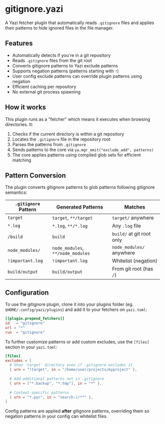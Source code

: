 # gitignore.yazi

A Yazi fetcher plugin that automatically reads `.gitignore` files and applies their patterns to hide ignored files in the file manager.

## Features

- Automatically detects if you're in a git repository
- Reads `.gitignore` files from the git root
- Converts gitignore patterns to Yazi exclude patterns
- Supports negation patterns (patterns starting with `!`)
- User config exclude patterns can override plugin patterns using negation
- Efficient caching per repository
- No external git process spawning

## How it works

This plugin runs as a "fetcher" which means it executes when browsing directories. It:

1. Checks if the current directory is within a git repository
2. Locates the `.gitignore` file in the repository root
3. Parses the patterns from `.gitignore`
4. Sends patterns to the core via `ya.mgr_emit("exclude_add", patterns)`
5. The core applies patterns using compiled glob sets for efficient matching

## Pattern Conversion

The plugin converts gitignore patterns to glob patterns following gitignore semantics:

| `.gitignore` Pattern | Generated Patterns                | Matches                   |
| -------------------- | --------------------------------- | ------------------------- |
| `target`             | `target`, `**/target`             | `target/` anywhere        |
| `*.log`              | `*.log`, `**/*.log`               | Any `.log` file           |
| `/build`             | `build`                           | `build/` at git root only |
| `node_modules/`      | `node_modules`, `**/node_modules` | `node_modules/` anywhere  |
| `!important.log`     | `!important.log`                  | Whitelist (negation)      |
| `build/output`       | `build/output`                    | From git root (has `/`)   |

## Configuration

To use the gitignore plugin, clone it into your plugins folder (eg. `$HOME/.config/yazi/plugins`) and add it to your fetchers on `yazi.toml`:

```toml
[[plugin.prepend_fetchers]]
id   = "gitignore"
url = "*"
run  = "gitignore"
```

To further customize patterns or add custom excludes, use the `[files]` section in your `yazi.toml`:

```toml
[files]
excludes = [
  # Show 'target' directory even if .gitignore excludes it
  { urn = "!target", in = "/home/user/projects/myproject" },
  
  # Add additional patterns not in .gitignore
  { urn = ["*.backup", "*.tmp"], in = "*" },
  
  # Context-specific patterns
  { urn = "*.pyc", in = "search://**" },
]
```

Config patterns are applied **after** gitignore patterns, overriding them so negation patterns in your config can whitelist files.

